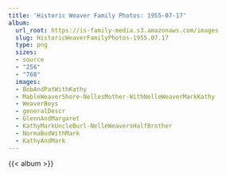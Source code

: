 ```yaml
---
title: 'Historic Weaver Family Photos: 1955-07-17'
album:
  url_root: https://is-family-media.s3.amazonaws.com/images
  slug: HistoricWeaverFamilyPhotos-1955.07.17
  type: png
  sizes:
  - source
  - "256"
  - "768"
  images:
  - BobAndPatWithKathy
  - MableWeaverShore-NellesMother-WithNelleWeaverMarkKathy
  - WeaverBoys
  - generalDescr
  - GlennAndMargaret
  - KathyMarkUncleBurl-NelleWeaversHalfBrother
  - NormaBudWithMark
  - KathyAndMark
---
```

{{< album >}}
